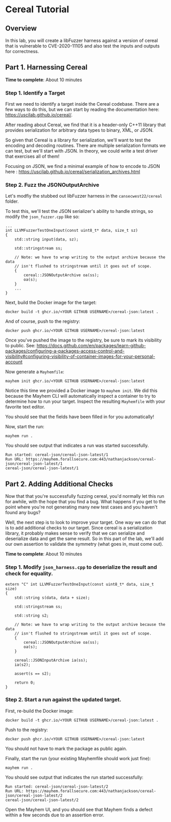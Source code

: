 # Cereal Tutorial

## Overview

In this lab, you will create a libFuzzer harness against a version of cereal that is vulnerable to CVE-2020-11105 and also test the inputs and outputs for correctness.

## Part 1. Harnessing Cereal

**Time to complete**: About 10 minutes

### Step 1. Identify a Target

First we need to identify a target inside the Cereal codebase. There are a few ways to do this, but we can start by reading the documentation here: https://uscilab.github.io/cereal/.

After reading about Cereal, we find that it is a header-only C++11 library that provides serialization for arbitrary data types to binary, XML, or JSON.

So given that Cereal is a library for serialization, we'll want to test the encoding and decoding routines. There are multiple serialization formats we can test, but we'll start with JSON. In theory, we could write a test driver that exercises all of them!

Focusing on JSON, we find a minimal example of how to encode to JSON here : https://uscilab.github.io/cereal/serialization_archives.html

### Step 2. Fuzz the JSONOutputArchive

Let's modfiy the stubbed out libFuzzer harness in the `cansecwest22/cereal` folder.

To test this, we'll test the JSON serializer's ability to handle strings, so modify the `json_fuzzer.cpp` like so:

```
...
int LLVMFuzzerTestOneInput(const uint8_t* data, size_t sz)
{
    std::string input(data, sz);

    std::stringstream ss;

    // Note: we have to wrap writing to the output archive because the data
    // isn't flushed to stringstream until it goes out of scope.
    {
        cereal::JSONOutputArchive oa(ss);
        oa(s);
    }
    ...
}
```

Next, build the Docker image for the target:

```
docker build -t ghcr.io/<YOUR GITHUB USERNAME>/cereal-json:latest .
```

And of course, push to the registry:

```
docker push ghcr.io/<YOUR GITHUB USERNAME>/cereal-json:latest
```

Once you've pushed the image to the registry, be sure to mark its visibility to public. See: https://docs.github.com/en/packages/learn-github-packages/configuring-a-packages-access-control-and-visibility#configuring-visibility-of-container-images-for-your-personal-account

Now generate a `Mayhemfile`:

```
mayhem init ghcr.io/<YOUR GITHUB USERNAME>/cereal-json:latest
```

Notice this time we provided a Docker image to `mayhem init`. We did this because the Mayhem CLI will automatically inspect a container to try to determine how to run your target. Inspect the resulting `Mayhemfile` with your favorite text editor.

You should see that the fields have been filled in for you automatically!

Now, start the run:

```
mayhem run .
```

You should see output that indicates a run was started successfully.

```
Run started: cereal-json/cereal-json-latest/1
Run URL: https://mayhem.forallsecure.com:443/nathanjackson/cereal-json/cereal-json-latest/1
cereal-json/cereal-json-latest/1
```

## Part 2. Adding Additional Checks

Now that that you're successfully fuzzing cereal, you'd normally let this run for awhile, with the hope that you find a bug. What happens if you get to the point where you're not generating many new test cases and you haven't found any bugs?

Well, the next step is to look to improve your target. One way we can do that is to add additional checks to our target. Since cereal is a serialization library, it probably makes sense to verify that we can serialize and deserialize data and get the same result. So in this part of the lab, we'll add our own assertion to validate the symmetry (what goes in, must come out).

**Time to complete**: About 10 minutes

### Step 1. Modify `json_harness.cpp` to deserialize the result and check for equality.

```
extern "C" int LLVMFuzzerTestOneInput(const uint8_t* data, size_t size)
{
    std::string s(data, data + size);

    std::stringstream ss;

    std::string s2;

    // Note: we have to wrap writing to the output archive because the data
    // isn't flushed to stringstream until it goes out of scope.
    {
        cereal::JSONOutputArchive oa(ss);
        oa(s);
    }

    cereal::JSONInputArchive ia(ss);
    ia(s2);

    assert(s == s2);

    return 0;
}
```

### Step 2. Start a run against the updated target.

First, re-build the Docker image:

```
docker build -t ghcr.io/<YOUR GITHUB USERNAME>/cereal-json:latest .
```

Push to the registry:

```
docker push ghcr.io/<YOUR GITHUB USERNAME>/cereal-json:latest
```

You should not have to mark the package as public again.

Finally, start the run (your existing Mayhemfile should work just fine):

```
mayhem run .
```

You should see output that indicates the run started successfully:

```
Run started: cereal-json/cereal-json-latest/2
Run URL: https://mayhem.forallsecure.com:443/nathanjackson/cereal-json/cereal-json-latest/2
cereal-json/cereal-json-latest/2
```

Open the Mayhem UI, and you should see that Mayhem finds a defect within a few seconds due to an assertion error.
